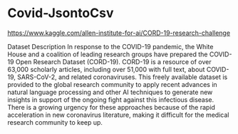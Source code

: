 # Covid-JsontoCsv

https://www.kaggle.com/allen-institute-for-ai/CORD-19-research-challenge

Dataset Description
In response to the COVID-19 pandemic, the White House and a coalition of leading research groups have prepared 
the COVID-19 Open Research Dataset (CORD-19). CORD-19 is a resource of over 63,000 scholarly articles, including 
over 51,000 with full text, about COVID-19, SARS-CoV-2, and related coronaviruses. This freely available dataset 
is provided to the global research community to apply recent advances in natural language processing and other 
AI techniques to generate new insights in support of the ongoing fight against this infectious disease. 
There is a growing urgency for these approaches because of the rapid acceleration in new coronavirus literature, 
making it difficult for the medical research community to keep up.

